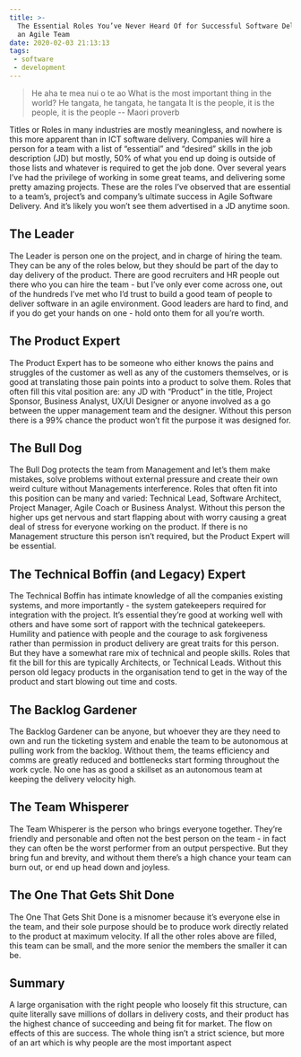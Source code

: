 ```yaml
---
title: >-
  The Essential Roles You’ve Never Heard Of for Successful Software Delivery in
  an Agile Team
date: 2020-02-03 21:13:13
tags:
 - software
 - development
---
```


> He aha te mea nui o te ao
> What is the most important thing in the world?
> He tangata, he tangata, he tangata
> It is the people, it is the people, it is the people
> -- Maori proverb

Titles or Roles in many industries are mostly meaningless, and nowhere is this more apparent than in ICT software delivery. Companies will hire a person for a team with a list of “essential” and “desired” skills in the job description (JD) but mostly, 50% of what you end up doing is outside of those lists and whatever is required to get the job done. Over several years I’ve had the privilege of working in some great teams, and delivering some pretty amazing projects. These are the roles I’ve observed that are essential to a team’s, project’s and company’s ultimate success in Agile Software Delivery. And it’s likely you won’t see them advertised in a JD anytime soon.

## The Leader

The Leader is person one on the project, and in charge of hiring the team. They can be any of the roles below, but they should be part of the day to day delivery of the product. There are good recruiters and HR people out there who you can hire the team - but I’ve only ever come across one, out of the hundreds I’ve met who I’d trust to build a good team of people to deliver software in an agile environment. Good leaders are hard to find, and if you do get your hands on one - hold onto them for all you’re worth.

## The Product Expert

The Product Expert has to be someone who either knows the pains and struggles of the customer as well as any of the customers themselves, or is good at translating those pain points into a product to solve them. Roles that often fill this vital position are: any JD with “Product” in the title, Project Sponsor, Business Analyst, UX/UI Designer or anyone involved as a go between the upper management team and the designer. Without this person there is a 99% chance the product won’t fit the purpose it was designed for.

## The Bull Dog

The Bull Dog protects the team from Management and let’s them make mistakes, solve problems without external pressure and create their own weird culture without Managements interference. Roles that often fit into this position can be many and varied: Technical Lead, Software Architect, Project Manager, Agile Coach or Business Analyst.
Without this person the higher ups get nervous and start flapping about with worry causing a great deal of stress for everyone working on the product. If there is no Management structure  this person isn’t required, but the Product Expert will be essential.

## The Technical Boffin (and Legacy) Expert

The Technical Boffin has intimate knowledge of all the companies existing systems, and more importantly - the system gatekeepers required for integration with the project. It’s essential they’re good at working well with others and have some sort of rapport with the technical gatekeepers. Humility and patience with people and the courage to ask forgiveness rather than permission in product delivery are great traits for this person. But they have a somewhat rare mix of technical and people skills. Roles that fit the bill for this are typically Architects, or Technical Leads. Without this person old legacy products in the organisation tend to get in the way of the product and start blowing out time and costs.

## The Backlog Gardener

The Backlog Gardener can be anyone, but whoever they are they need to own and run the ticketing system and enable the team to be autonomous at pulling work from the backlog. Without them, the teams efficiency and comms are greatly reduced and bottlenecks start forming throughout the work cycle. No one has as good a skillset as an autonomous team at keeping the delivery velocity high.

## The Team Whisperer

The Team Whisperer is the person who brings everyone together. They’re friendly and personable and often not the best person on the team - in fact they can often be the worst performer from an output perspective. But they bring fun and brevity, and without them there’s a high chance your team can burn out, or end up head down and joyless.

## The One That Gets Shit Done

The One That Gets Shit Done is a misnomer because it’s everyone else in the team, and their sole purpose should be to produce work directly related to the product at maximum velocity. If all the other roles above are filled, this team can be small, and the more senior the members the smaller it can be.

## Summary

A large organisation with the right people who loosely fit this structure, can quite literally save millions of dollars in delivery costs, and their product has the highest chance of succeeding and being fit for market. The flow on effects of this are success. The whole thing isn’t a strict science, but more of an art which is why people are the most important aspect
